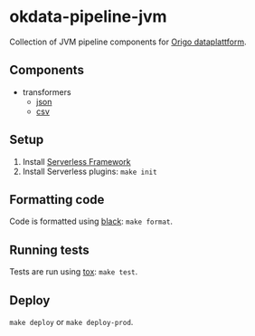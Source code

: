 okdata-pipeline-jvm
===================

Collection of JVM pipeline components for [Origo dataplattform](https://oslokommune.github.io/dataplattform/).

## Components

- transformers
  - [json](doc/transformers/json.md)
  - [csv](doc/transformers/csv.md)

## Setup

1. Install [Serverless Framework](https://serverless.com/framework/docs/getting-started/)
2. Install Serverless plugins: `make init`

## Formatting code

Code is formatted using [black](https://pypi.org/project/black/): `make format`.

## Running tests

Tests are run using [tox](https://pypi.org/project/tox/): `make test`.

## Deploy

`make deploy` or `make deploy-prod`.

